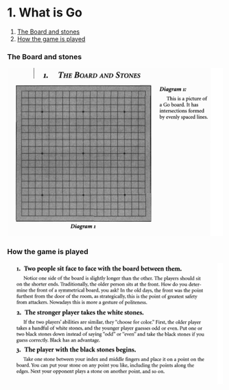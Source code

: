 # 1. What is Go

1. [The Board and stones](1-what-is-go.md#the-board-and-stones)
2. [How the game is played](1-what-is-go.md#how-the-game-is-played)

### The Board and stones

![](../../.gitbook/assets/image%20%285%29.png)

### How the game is played

![](../../.gitbook/assets/image%20%284%29.png)

